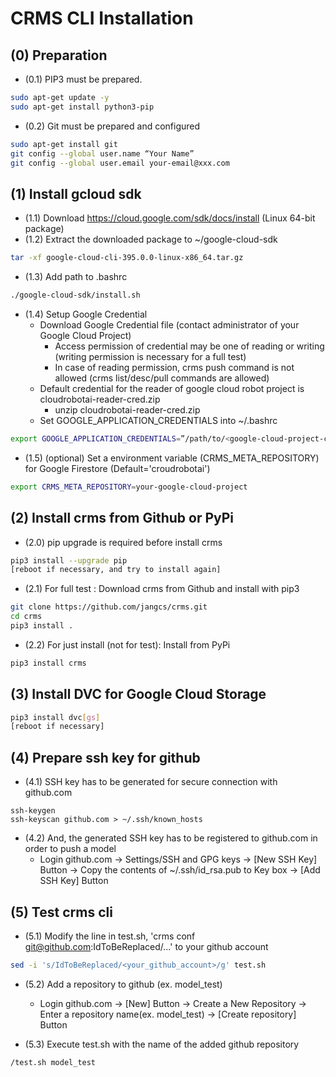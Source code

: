 **CRMS CLI Installation**
===
## (0) Preparation
* (0.1) PIP3 must be prepared.
```sh
sudo apt-get update -y
sudo apt-get install python3-pip
```
* (0.2) Git must be prepared and configured
```sh
sudo apt-get install git
git config --global user.name “Your Name”
git config --global user.email your-email@xxx.com
```

## (1) Install gcloud sdk
* (1.1) Download https://cloud.google.com/sdk/docs/install (Linux 64-bit package)
* (1.2) Extract the downloaded package to ~/google-cloud-sdk
```sh
tar -xf google-cloud-cli-395.0.0-linux-x86_64.tar.gz
```
* (1.3) Add path to .bashrc 
```sh
./google-cloud-sdk/install.sh
```
* (1.4) Setup Google Credential 
    * Download Google Credential file (contact administrator of your Google Cloud Project)
        * Access permission of credential may be one of reading or writing (writing permission is necessary for a full test)
        * In case of reading permission, crms push command is not allowed (crms list/desc/pull commands are allowed) 
    * Default credential for the reader of google cloud robot project is cloudrobotai-reader-cred.zip
        * unzip cloudrobotai-reader-cred.zip 
    * Set GOOGLE_APPLICATION_CREDENTIALS into ~/.bashrc
```sh
export GOOGLE_APPLICATION_CREDENTIALS=”/path/to/<google-cloud-project-credential>.json”
```
<!--
* (1.5) bug fix of protobuf
```sh
pip3 install protobuf==3.20.1
```
* (1.6) dependency fix for fsspec
```sh
pip3 install fsspec==2022.2.0
```
-->
* (1.5) (optional) Set a environment variable (CRMS_META_REPOSITORY) for Google Firestore (Default='croudrobotai')
```sh
export CRMS_META_REPOSITORY=your-google-cloud-project
```

## (2) Install crms from Github or PyPi 
* (2.0) pip upgrade is required before install crms
```sh
pip3 install --upgrade pip
[reboot if necessary, and try to install again]
```
* (2.1) For full test : Download crms from Github and install with pip3
```sh
git clone https://github.com/jangcs/crms.git
cd crms
pip3 install .
```
* (2.2) For just install (not for test): Install from PyPi
```sh
pip3 install crms
```


## (3) Install DVC for Google Cloud Storage
```sh
pip3 install dvc[gs]
[reboot if necessary]
```

<!--
## (4) Install required libraries
```sh
pip3 install GitPython
pip3 install firebase_admin
```
-->
## (4) Prepare ssh key for github
* (4.1) SSH key has to be generated for secure connection with github.com    
```
ssh-keygen
ssh-keyscan github.com > ~/.ssh/known_hosts
```
* (4.2) And, the generated SSH key has to be registered to github.com in order to push a model     
    * Login github.com -> Settings/SSH and GPG keys -> [New SSH Key] Button -> Copy the contents of ~/.ssh/id_rsa.pub to Key box -> [Add SSH Key] Button


## (5) Test crms cli
* (5.1) Modify the line in test.sh, 'crms conf git@github.com:IdToBeReplaced/...' to your github account 
```sh
sed -i 's/IdToBeReplaced/<your_github_account>/g' test.sh
```
* (5.2) Add a repository to github (ex. model_test)
    * Login github.com -> [New] Button -> Create a New Repository -> Enter a repository name(ex. model_test) -> [Create repository] Button

* (5.3) Execute test.sh with the name of the added github repository 
```sh
/test.sh model_test
```
